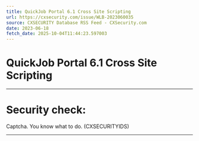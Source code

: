 ```yaml
---
title: QuickJob Portal 6.1 Cross Site Scripting
url: https://cxsecurity.com/issue/WLB-2023060035
source: CXSECURITY Database RSS Feed - CXSecurity.com
date: 2023-06-18
fetch_date: 2025-10-04T11:44:23.597003
---
```


# QuickJob Portal 6.1 Cross Site Scripting

---

# Security check:

Captcha. You know what to do. (CXSECURITYIDS)

---